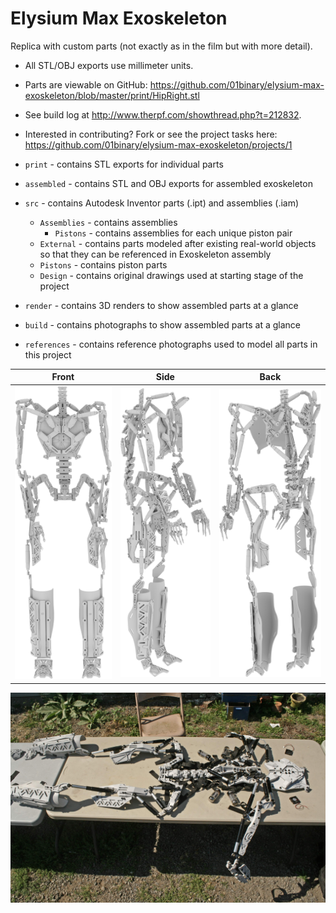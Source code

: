 # Elysium Max Exoskeleton
Replica with custom parts (not exactly as in the film but with more detail).

* All STL/OBJ exports use millimeter units.
* Parts are viewable on GitHub: https://github.com/01binary/elysium-max-exoskeleton/blob/master/print/HipRight.stl
* See build log at http://www.therpf.com/showthread.php?t=212832.
* Interested in contributing? Fork or see the project tasks here: https://github.com/01binary/elysium-max-exoskeleton/projects/1

* `print` - contains STL exports for individual parts
* `assembled` - contains STL and OBJ exports for assembled exoskeleton
* `src` - contains Autodesk Inventor parts (.ipt) and assemblies (.iam)
    * `Assemblies` - contains assemblies
        * `Pistons` - contains assemblies for each unique piston pair
    * `External` - contains parts modeled after existing real-world objects so that they can be referenced in Exoskeleton assembly
    * `Pistons` - contains piston parts
    * `Design` - contains original drawings used at starting stage of the project
* `render` - contains 3D renders to show assembled parts at a glance
* `build` - contains photographs to show assembled parts at a glance
* `references` - contains reference photographs used to model all parts in this project

| Front | Side | Back |
|-------|------|------|
|![front](https://github.com/01binary/elysium-max-exoskeleton/raw/master/render/front.png "Front View") | ![side](https://github.com/01binary/elysium-max-exoskeleton/raw/master/render/side.png "Side View") | ![back](https://github.com/01binary/elysium-max-exoskeleton/raw/master/render/back.png "Back View")|

![layout](https://github.com/01binary/elysium-max-exoskeleton/raw/master/build/layout01.jpg "Layout")
